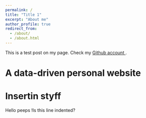 ```yaml
---
permalink: /
title: "Title 1"
excerpt: "About me"
author_profile: true
redirect_from: 
  - /about/
  - /about.html
---
```

This is a test post on my page. Check my [Github account ](https://github.com/pratikkulkarni228).

A data-driven personal website
======

Insertin styff
====== 
Hello peeps
!Is this line indented?
